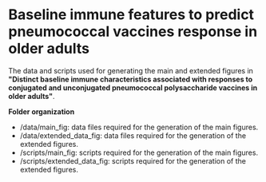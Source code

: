 # Baseline immune features to predict pneumococcal vaccines response in older adults

The data and scripts used for generating the main and extended figures in **"Distinct baseline immune characteristics associated with responses to conjugated and unconjugated pneumococcal polysaccharide vaccines in older adults"**.

**Folder organization**
- /data/main_fig: data files required for the generation of the main figures.
- /data/extended_data_fig: data files required for the generation of the extended figures.
- /scripts/main_fig: scripts required for the generation of the main figures.
- /scripts/extended_data_fig: scripts required for the generation of the extended figures.
